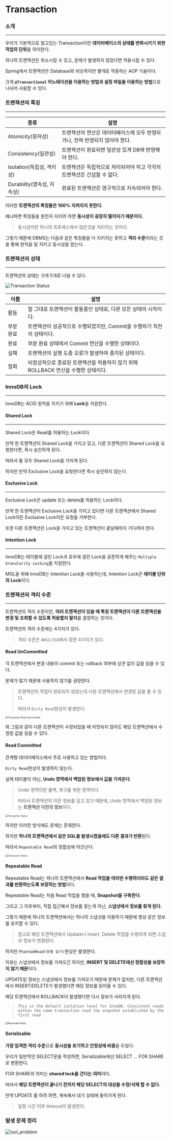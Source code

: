 # Transaction

### 소개

---

우리가 기본적으로 알고있는 Transaction이란 **데이터베이스의 상태를 변화시키기 위한 작업의 단위**를 의미한다.

하나의 트랜잭션은 취소시킬 수 있고, 문제가 발생하지 않았다면 적용시킬 수 있다.



Spring에서 트랜잭션은 Database와 비슷하지만 별개로 작동하는 AOP 기술이다.

크게 **`@Transactional` 어노테이션을 이용하는 방법과 설정 파일을 이용하는 방법**으로 나뉘어 사용할 수 있다.



### 트랜잭션의 특징

---

| 종류                       | 설명                                                         |
| -------------------------- | ------------------------------------------------------------ |
| Atomicity(원자성)          | 트랜잭션의 연산은 데이터베이스에 모두 반영되거나, 전혀 반영되지 않아야 한다. |
| Consistency(일관성)        | 트랜잭션이 완료되면 일관성 있게 DB에 반영해야 한다.          |
| Isolation(독립성, 격리성)  | 트랜잭션은 독립적으로 처리되어야 하고 각각의 트랜잭션은 간섭할 수 없다. |
| Durability(영속성, 지속성) | 완료된 트랜잭션은 영구적으로 지속되어야 한다.                |

이러한 **트랜잭션의 특징들은 100% 지켜지지 못한다.**

왜냐하면 특징들을 완전히 지키려 하면 **동시성이 굉장히 떨어지기 때문이다.**

> 동시성이란 하나의 프로세스에서 많은것을 처리하는 것이다.

그렇기 때문에 DBMS는 다음과 같은 특징들을 다 지키지는 못하고 **격리 수준**이라는 것을 통해 원칙을 덜 지키고 동시성을 얻는다.



### 트랜잭션의 상태

---

트랜잭션의 상태는 크게 5개로 나뉠 수 있다.

![Transaction Status](./images/transaction_status.png)

| 이름      | 설명                                                         |
| --------- | ------------------------------------------------------------ |
| 활동      | 말 그대로 트랜잭션이 활동중인 상태로, 다른 모든 상태의 시작이다. |
| 부분 완료 | 트랜잭션이 성공적으로 수행되었지만, Commit을 수행하기 직전의 상태이다. |
| 완료      | 부분 완료 상태에서 Commit 연산을 수행한 상태이다.            |
| 실패      | 트랜잭션의 실행 도중 오류가 발생하여 중지된 상태이다.        |
| 철회      | 비정상적으로 종료된 트랜잭션을 적용하지 않기 위해 ROLLBACK 연산을 수행한 상태이다. |



### 

### InnoDB의 Lock

---

InnoDB는 ACID 원칙을 지키기 위해 **Lock**을 지원한다.



#### Shared Lock

---

Shared Lock은 Read를 허용하는 Lock이다.

만약 한 트랜잭션이 Shared Lock을 가지고 있고, 다른 트랜잭션이 Shared Lock을 요청한다면, 즉시 승인하게 된다.

따라서 둘 모두 Shared Lock을 가지게 된다.

하지만 만약 Exclusive Lock을 요청한다면 즉시 승인하지 않는다.



#### Exclusive Lock

---

Exclusive Lock은 update 또는 delete를 허용하는 Lock이다.

만약 한 트랜잭션이 Exclusive Lock을 가지고 있다면 다른 트랜잭션에서 Shared Lock이든 Exclusive Lock이든 요청을 거부한다.

또한 다른 트랜잭션은 Lock을 가지고 있는 트랜잭션이 끝날때까지 기다려야 한다.



#### Intention Lock

---

InnoDB는 테이블에 걸린 Lock과 로우에 걸린 Lock을 공존하게 해주는 `Multiple Granularity Locking`을 지원한다.

MGL을 위해 InnoDB는 Intention Lock을 사용하는데, Intention Lock은 **테이블 단위의 Lock**이다.



### 트랜잭션의 격리 수준

---

트랜잭션의 격리 수준이란, **여러 트랜잭션이 있을 때 특정 트랜잭션이 다른 트랜잭션을 변경 및 조회할 수 있도록 허용할지 말지**를 결정하는 것이다.

트랜잭션의 격리 수준에는 4가지가 있다.

> 격리 수준은 `ANSI/ISO`에서 정한 4가지가 있다.



#### Read UnCommitted

각 트랜잭션에서 변경 내용이 commit 또는 rollback 여부에 상관 없이 값을 읽을 수 있다.

문제가 많기 때문에 사용하지 않기를 권장한다.

> 트랜잭션의 작업이 완료되지 않았는데 다른 트랜잭션에서 변경된 값을 볼 수 있다.
>
> 따라서 `Dirty Read`현상이 발생한다.

<img src="./images/transaction_isol_uncommit.png" alt="Transaction Read Uncommited" style="zoom:50%;" />

위 그림과 같이 다른 트랜잭션이 수정되었을 때 커밋되지 않아도 해당 트랜잭션에서 수정된 값을 읽을 수 있다.



#### Read Committed

관계형 데이터베이스에서 주로 사용하고 있는 방법이다.

`Dirty Read`현상이 발생하지 않는다.



실제 테이블이 아닌, **Undo 영역에서 백업된 정보에서 값을 가져온다**.

> Undo 영역이란 롤백, 복구를 위한 영역이다.
>
> 따라서 트랜잭션의 이전 정보를 담고 있기 때문에, Undo 영역에서 백업된 정보는 **트랜잭션 이전의 정보**이다.

<img src="./images/transaction_isol_commit1.png" alt="Transaction Status" style="zoom:50%;" />

하지만 이러한 방식에도 문제는 존재한다.

하지만 **하나의 트랜잭션에서 같은 SQL을 발생시켰음에도 다른 결과가 반환**된다.

따라서 `Repeatable Read`의 정합성에 어긋난다.

<img src="./images/transaction_isol_commit2.png" alt="Transaction Status" style="zoom:50%;" />



#### Repeatable Read

Repeatable Read는 하나의 트랜잭션에서 **Read 작업을 여러번 수행하더라도 같은 결과를 반환하는도록 보장하는 방법**이다.

Repeatable Read는 처음 Read 작업을 했을 때, **Snapshot을 구축한다.**

그리고 그 이후부터, 직접 접근해서 정보를 찾는게 아닌, **스냅샷에서 정보를 찾게 된다.**

그렇기 때문에 하나의 트랜잭션에서는 하나의 스냅샷을 이용하기 때문에 항상 같은 정보를 유지할 수 있다.

> 참고로 해당 트랜잭션에서 Update나 Insert, Delete 작업을 수행하게 되면 스냅샷 정보가 변경된다.



하지만 `PhantomRead(유령 읽기)`현상은 발생한다.

이유는 스냅샷에서 정보를 가져오긴 하지만, **INSERT 및 DELETE에선 정합성을 보장하지 않기 때문**이다.

UPDATE된 정보는 스냅샷에서 정보를 가져오기 때문에 문제가 없지만, 다른 트랜잭션에서 INSERT/DELETE가 발생했다면 해당 정보를 읽어올 수 있다.

해당 트랜잭션에서 ROLLBACK이 발생했다면 다시 정보가 사라지게 된다.



> `This is the default isolation level for InnoDB. Consistent reads within the same transaction read the snapshot established by the first read`



<img src="./images/repeatable_read_1.png" alt="Repeatable Read" style="zoom:50%;" />



#### Serializable

**가장 엄격한 격리 수준**으로 **동시성을 포기하고 안정성에 비중**을 두었다.

우리가 일반적인 SELECT문을 작성하면, Serializable에선 SELECT ... FOR SHARE 로 변환한다.

FOR SHARE의 의미는 **shared lock을 건다는 의미**이다.

따라서 **해당 트랜잭션이 끝나기 전까지 해당 SELECT의 대상을 수정/삭제 할 수 없다.**



만약 UPDATE 를 하려 하면, 계속해서 대기 상태에 들어가게 된다.

> 일정 시간 이후 timeout이 발생한다.



### 발생 문제 정리

![isol_problem](./images/isol_problem.png)